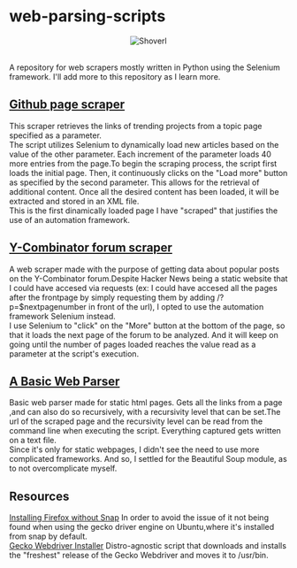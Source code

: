 # web-parsing-scripts
<p align="center">
  <img src="https://static.wikia.nocookie.net/minecraft_gamepedia/images/e/ec/Diamond_Shovel_JE3_BE3.png/revision/latest?cb=20200226194003" alt="Shoverl"/>
</p><br />
A repository for web scrapers mostly written in Python using the Selenium framework.
I'll add more to this repository as I learn more. 

## [Github page scraper](https://github.com/lukapopovici/web-parsing-scripts/blob/main/Github_scraper.py)
This scraper retrieves the links of trending projects from a topic page specified as a parameter. <br />
The script utilizes Selenium to dynamically load new articles based on the value of the other parameter. Each increment of the parameter loads 40 more entries from the page.To begin the scraping process, the script first loads the initial page. Then, it continuously clicks on the "Load more" button as specified by the second parameter. This allows for the retrieval of additional content. Once all the desired content has been loaded, it will be extracted and stored in an XML file.<br />
This is the first dinamically loaded page I have "scraped" that justifies the use of an automation framework.

## [Y-Combinator forum scraper](https://github.com/lukapopovici/web-parsing-scripts/blob/main/Y-Combinator-Scrapper.py)
A web scraper made with the purpose of getting data about popular posts on the Y-Combinator forum.Despite Hacker News being a static website that I could have accesed via requests (ex: I could have accesed all the pages after the frontpage by simply requesting them by adding /?p=$nextpagenumber in front of the url), I opted to use the automation framework Selenium instead.
<br />I use Selenium to "click" on the "More" button at the bottom of the page, so that it loads the next page of the forum to be analyzed. And it will keep on going until the number of pages loaded reaches the value read as a parameter at the script's execution.

## [A Basic Web Parser](https://github.com/lukapopovici/web-parsing-scripts/blob/main/basic_webparser.py)
Basic web parser made for static html pages. Gets all the links from a page ,and can also do so recursively, with a recursivity level that can be set.The url of the scraped page and the recursivity level can be read from the command line when executing the script. Everything captured gets written on a text file.<br />
Since it's only for static webpages, I didn't see the need to use more complicated frameworks. And so, I settled for the Beautiful Soup module, as to not overcomplicate myself.




## Resources
[Installing Firefox without Snap](https://www.omgubuntu.co.uk/2022/04/how-to-install-firefox-deb-apt-ubuntu-22-04) In order to avoid the issue of it not being found when using the gecko driver engine on Ubuntu,where it's installed from snap by default.<br />
[Gecko Webdriver Installer](https://github.com/lukapopovici/dotfiles-and-scripts/blob/main/install_gecko.sh)
Distro-agnostic script that downloads and installs the "freshest" release of the Gecko Webdriver and moves it to /usr/bin.

